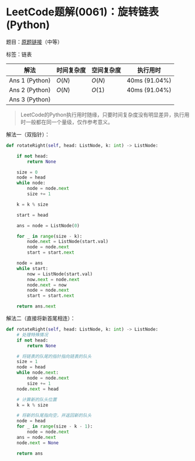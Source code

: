 # LeetCode题解(0061)：旋转链表(Python)

题目：[原题链接](https://leetcode-cn.com/problems/rotate-list/)（中等）

标签：链表

| 解法           | 时间复杂度 | 空间复杂度 | 执行用时      |
| -------------- | ---------- | ---------- | ------------- |
| Ans 1 (Python) | $O(N)$     | $O(N)$     | 40ms (91.04%) |
| Ans 2 (Python) | $O(N)$     | $O(1)$     | 40ms (91.04%) |
| Ans 3 (Python) |            |            |               |

>  LeetCode的Python执行用时随缘，只要时间复杂度没有明显差异，执行用时一般都在同一个量级，仅作参考意义。

解法一（双指针）：

```python
def rotateRight(self, head: ListNode, k: int) -> ListNode:

    if not head:
        return None

    size = 0
    node = head
    while node:
        node = node.next
        size += 1

    k = k % size

    start = head

    ans = node = ListNode(0)

    for _ in range(size - k):
        node.next = ListNode(start.val)
        node = node.next
        start = start.next

    node = ans
    while start:
        now = ListNode(start.val)
        now.next = node.next
        node.next = now
        node = node.next
        start = start.next

    return ans.next
```

解法二（直接将新首尾相连）：

```python
def rotateRight(self, head: ListNode, k: int) -> ListNode:
    # 处理特殊情况
    if not head:
        return None

    # 将链表的队尾的指针指向链表的队头
    size = 1
    node = head
    while node.next:
        node = node.next
        size += 1
    node.next = head

    # 计算新的队头位置
    k = k % size

    # 将新的队尾指向空，并返回新的队头
    node = head
    for _ in range(size - k - 1):
        node = node.next
    ans = node.next
    node.next = None

    return ans
```